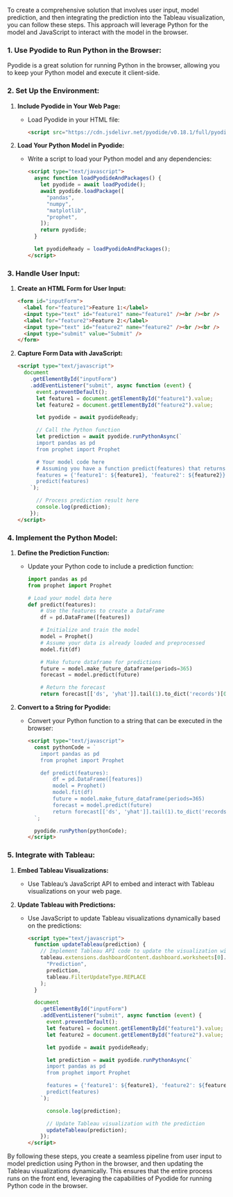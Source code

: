 To create a comprehensive solution that involves user input, model prediction, and then integrating the prediction into the Tableau visualization, you can follow these steps. This approach will leverage Python for the model and JavaScript to interact with the model in the browser.

### **1. Use Pyodide to Run Python in the Browser:**

Pyodide is a great solution for running Python in the browser, allowing you to keep your Python model and execute it client-side.

### **2. Set Up the Environment:**

1. **Include Pyodide in Your Web Page:**

   - Load Pyodide in your HTML file:
     ```html
     <script src="https://cdn.jsdelivr.net/pyodide/v0.18.1/full/pyodide.js"></script>
     ```

2. **Load Your Python Model in Pyodide:**

   - Write a script to load your Python model and any dependencies:

     ```html
     <script type="text/javascript">
       async function loadPyodideAndPackages() {
         let pyodide = await loadPyodide();
         await pyodide.loadPackage([
           "pandas",
           "numpy",
           "matplotlib",
           "prophet",
         ]);
         return pyodide;
       }

       let pyodideReady = loadPyodideAndPackages();
     </script>
     ```

### **3. Handle User Input:**

1. **Create an HTML Form for User Input:**

   ```html
   <form id="inputForm">
     <label for="feature1">Feature 1:</label>
     <input type="text" id="feature1" name="feature1" /><br /><br />
     <label for="feature2">Feature 2:</label>
     <input type="text" id="feature2" name="feature2" /><br /><br />
     <input type="submit" value="Submit" />
   </form>
   ```

2. **Capture Form Data with JavaScript:**

   ```html
   <script type="text/javascript">
     document
       .getElementById("inputForm")
       .addEventListener("submit", async function (event) {
         event.preventDefault();
         let feature1 = document.getElementById("feature1").value;
         let feature2 = document.getElementById("feature2").value;

         let pyodide = await pyodideReady;

         // Call the Python function
         let prediction = await pyodide.runPythonAsync(`
         import pandas as pd
         from prophet import Prophet
   
         # Your model code here
         # Assuming you have a function predict(features) that returns a prediction
         features = {'feature1': ${feature1}, 'feature2': ${feature2}}
         predict(features)
       `);

         // Process prediction result here
         console.log(prediction);
       });
   </script>
   ```

### **4. Implement the Python Model:**

1. **Define the Prediction Function:**

   - Update your Python code to include a prediction function:

     ```python
     import pandas as pd
     from prophet import Prophet

     # Load your model data here
     def predict(features):
         # Use the features to create a DataFrame
         df = pd.DataFrame([features])

         # Initialize and train the model
         model = Prophet()
         # Assume your data is already loaded and preprocessed
         model.fit(df)

         # Make future dataframe for predictions
         future = model.make_future_dataframe(periods=365)
         forecast = model.predict(future)

         # Return the forecast
         return forecast[['ds', 'yhat']].tail(1).to_dict('records')[0]
     ```

2. **Convert to a String for Pyodide:**

   - Convert your Python function to a string that can be executed in the browser:

     ```html
     <script type="text/javascript">
       const pythonCode = `
         import pandas as pd
         from prophet import Prophet
     
         def predict(features):
             df = pd.DataFrame([features])
             model = Prophet()
             model.fit(df)
             future = model.make_future_dataframe(periods=365)
             forecast = model.predict(future)
             return forecast[['ds', 'yhat']].tail(1).to_dict('records')[0]
       `;

       pyodide.runPython(pythonCode);
     </script>
     ```

### **5. Integrate with Tableau:**

1. **Embed Tableau Visualizations:**

   - Use Tableau’s JavaScript API to embed and interact with Tableau visualizations on your web page.

2. **Update Tableau with Predictions:**

   - Use JavaScript to update Tableau visualizations dynamically based on the predictions:

     ```html
     <script type="text/javascript">
       function updateTableau(prediction) {
         // Implement Tableau API code to update the visualization with the new prediction
         tableau.extensions.dashboardContent.dashboard.worksheets[0].applyFilterAsync(
           "Prediction",
           prediction,
           tableau.FilterUpdateType.REPLACE
         );
       }

       document
         .getElementById("inputForm")
         .addEventListener("submit", async function (event) {
           event.preventDefault();
           let feature1 = document.getElementById("feature1").value;
           let feature2 = document.getElementById("feature2").value;

           let pyodide = await pyodideReady;

           let prediction = await pyodide.runPythonAsync(`
           import pandas as pd
           from prophet import Prophet
     
           features = {'feature1': ${feature1}, 'feature2': ${feature2}}
           predict(features)
         `);

           console.log(prediction);

           // Update Tableau visualization with the prediction
           updateTableau(prediction);
         });
     </script>
     ```

By following these steps, you create a seamless pipeline from user input to model prediction using Python in the browser, and then updating the Tableau visualizations dynamically. This ensures that the entire process runs on the front end, leveraging the capabilities of Pyodide for running Python code in the browser.
